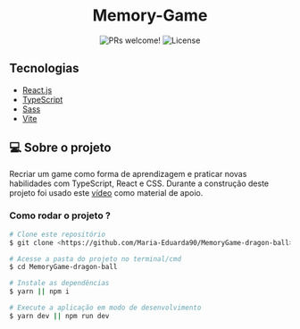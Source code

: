 <h1 align="center">
  Memory-Game
</h1>

<p align="center">
 <img src="https://img.shields.io/static/v1?label=PRs&message=welcome&color=49AA26&labelColor=000000" alt="PRs welcome!" />

  <img alt="License" src="https://img.shields.io/static/v1?label=license&message=MIT&color=49AA26&labelColor=000000">
</p>

## Tecnologias

-  [React.js](https://pt-br.reactjs.org/)
-  [TypeScript](https://www.typescriptlang.org/)
-  [Sass](https://sass-lang.com/)
-  [Vite](https://vitejs.dev/)


## 💻 Sobre o projeto

Recriar um game como forma de aprendizagem e praticar novas habilidades com TypeScript, React e CSS. Durante a construção deste projeto foi usado este [vídeo](https://www.youtube.com/watch?v=kxfEk8okcRw) como material de apoio.

### Como rodar o projeto ?

```bash
# Clone este repositório
$ git clone <https://github.com/Maria-Eduarda90/MemoryGame-dragon-ball>

# Acesse a pasta do projeto no terminal/cmd
$ cd MemoryGame-dragon-ball

# Instale as dependências
$ yarn || npm i

# Execute a aplicação em modo de desenvolvimento
$ yarn dev || npm run dev
